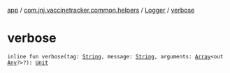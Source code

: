 [app](../../index.md) / [com.jnj.vaccinetracker.common.helpers](../index.md) / [Logger](index.md) / [verbose](./verbose.md)

# verbose

`inline fun verbose(tag: `[`String`](https://kotlinlang.org/api/latest/jvm/stdlib/kotlin/-string/index.html)`, message: `[`String`](https://kotlinlang.org/api/latest/jvm/stdlib/kotlin/-string/index.html)`, arguments: `[`Array`](https://kotlinlang.org/api/latest/jvm/stdlib/kotlin/-array/index.html)`<out `[`Any`](https://kotlinlang.org/api/latest/jvm/stdlib/kotlin/-any/index.html)`?>?): `[`Unit`](https://kotlinlang.org/api/latest/jvm/stdlib/kotlin/-unit/index.html)